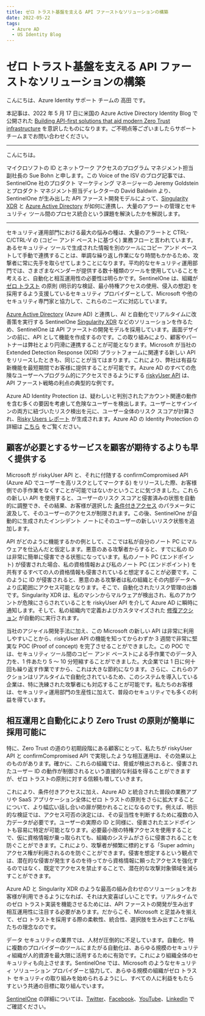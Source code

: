 ```yaml
---
title: ゼロ トラスト基盤を支える API ファーストなソリューションの構築
date: 2022-05-22
tags:
  - Azure AD
  - US Identity Blog
---
```


# ゼロ トラスト基盤を支える API ファーストなソリューションの構築

こんにちは、Azure Identity サポート チームの 高田 です。

本記事は、2022 年 5 月 17 日に米国の Azure Active Directory Identity Blog で公開された [Building API-first solutions that aid modern Zero Trust infrastructure](https://techcommunity.microsoft.com/t5/azure-active-directory-identity/building-api-first-solutions-that-aid-modern-zero-trust/ba-p/2810641) を意訳したものになります。ご不明点等ございましたらサポート チームまでお問い合わせください。

---

こんにちは。

マイクロソフトの ID とネットワーク アクセスのプログラム マネジメント担当副社長の Sue Bohn と申します。この Voice of the ISV のブログ記事では、SentinelOne 社のプロダクト マーケティング マネージャーの Jeremy Goldstein とプロダクト マネジメント担当ディレクターの David Baldwin より、SentinelOne が生み出した API ファースト開発モデルによって、[Singularity XDR](https://www.sentinelone.com/platform) と [Azure Active Directory](https://www.microsoft.com/security/business/identity-access-management/azure-active-directory) が如何に連携し、大量のアラートの管理とセキュリティ ツール間のプロセス統合という課題を解決したかを解説します。

---

セキュリティ運用部門における最大の悩みの種は、大量のアラートと CTRL-C/CTRL-V の (コピー アンド ペーストに基づく) 業務フローと言われています。あるセキュリティ ツールで生成された情報を別のツールにコピー アンド ペーストして手動で連携することは、単調な繰り返し作業になり時間もかかるため、攻撃者に常に先手を取らせてしまうことになります。平均的なセキュリティ運用部門では、さまざまなベンダーが提供する数十種類のツールを使用していることを考えると、自動化と相互運用性の必要性は明らかです。SentinelOne は、組織が [ゼロ トラスト](https://www.microsoft.com/security/business/zero-trust) の原則 (明示的な検証、最小特権アクセスの使用、侵入の想定) を採用するよう支援しているセキュリティ プロバイダーとして、Microsoft や他のセキュリティ専門家と協力して、これらのニーズに対応しています。

[Azure Active Directory](https://www.microsoft.com/security/business/identity-access-management/azure-active-directory) (Azure AD) と連携し、AI と自動化でリアルタイムに改善策を実行する SentinelOne [Singularity XDR](https://www.sentinelone.com/platform) などのソリューションを作るため、SentinelOne は API ファーストの開発モデルを採用しています。画面デザインの前に、API として機能を作成するのです。この取り組みにより、顧客やパートナーは弊社とより円滑に連携することが可能となります。Microsoft が当社の Extended Detection Response (XDR) プラットフォームに関連する新しい API をリリースしたときも、同じことが当てはまります。これにより、弊社は有益な新機能を最短期間でお客様に提供することが可能です。Azure AD のすべての危険なユーザーへプログラム的にアクセスできるようにする [riskyUser API](https://docs.microsoft.com/graph/api/resources/riskyuser) は、API ファースト戦略の利点の典型的な例です。

Azure AD Identity Protection は、疑わしいと判別されたアカウント関連の動作を含む多くの要因を考慮して危険なユーザーを検出します。ユーザーとサインインの両方に紐づいたリスク検出を元に、ユーザー全体のリスク スコアが計算され、[Risky Users レポート](https://docs.microsoft.com/azure/active-directory/identity-protection/concept-identity-protection-risks) が生成されます。Azure AD の Identity Protection の詳細は [こちら](https://docs.microsoft.com/azure/active-directory/identity-protection/overview-identity-protection) をご覧ください。

## 顧客が必要とするサービスを顧客が期待するよりも早く提供する

Microsoft が riskyUser API と、それに付随する confirmCompromised API (Azure AD でユーザーを高リスクとしてマークする) をリリースした際、お客様側での手作業をなくすことが可能ではないかということに気づきました。これらの新しい API を使用すると、ユーザーのリスク スコアと侵害済みの状態を自動的に調整でき、その結果、お客様が選択した [条件付きアクセス](https://docs.microsoft.com/ja-jp/azure/active-directory/conditional-access/) のパラメータに波及して、そのユーザーのアクセスが制限されます。この後、SentinelOne が自動的に生成されたインシデント ノートにそのユーザーの新しいリスク状態を追加します。

API がどのように機能するかの例として、ここでは私が自分のノート PC にマルウェアを仕込んだと仮定します。悪意のある攻撃者からすると、すでに私の ID は非常に簡単に侵害できる状態になっています。私のノート PC (エンドポイント) が侵害された場合、私の資格情報および私のノート PC (エンドポイント) を共有するすべての人の資格情報も侵害されていると想定することが必要です。このように ID が侵害されると、悪意のある攻撃者は私の組織とその内部データへより広範囲にアクセス可能となります。そこで、自動化されたリスク管理の出番です。Singularity XDR は、私のマシンからマルウェアが検出され、私のアカウントが危険にさらされていることを riskyUser API を介して Azure AD に瞬時に通知します。そして、私の組織内で定義およびカスタマイズされた [修復アクション](https://docs.microsoft.com/ja-jp/azure/active-directory/identity-protection/howto-identity-protection-remediate-unblock) が自動的に実行されます。

当社のアジャイル開発手法に加え、この Microsoft の新しい API は非常に利用しやすいことから、riskyUser API の機能を知ってからわずか 3 週間で非常に堅実な POC (Proof of concept) を完了させることができました。この POC では、セキュリティ ツール間のコピー アンド ペーストによる手作業でのデータ入力を、1 件あたり 5 ～ 10 分短縮することができました。大企業では 1 日に何十回も繰り返す作業ですから、これは大きな節約になります。さらに、これらのアクションはリアルタイムで自動化されているため、このシステムを導入している企業は、特に洗練された攻撃者にも対応することが可能です。私たちのお客様は、セキュリティ運用部門の生産性に加えて、普段のセキュリティでも多くの利益を得ています。

## 相互運用と自動化により Zero Trust の原則が簡単に採用可能に

特に、Zero Trust の道のり初期段階にある顧客にとって、私たちが riskyUser API と confirmCompromised API で実現したような相互運用は、その効果以上のものがあります。確かに、これらの組織では、脅威が検出されると、侵害されたユーザー ID の動作が制御されるという直接的な利益を得ることができますが、ゼロ トラストの原則に対する信頼も増していきます。

これにより、条件付きアクセスに加え、Azure AD と統合された普段の業務アプリや SaaS アプリケーション全体にゼロ トラストの原則をさらに拡大することについて、より幅広い話し合いの扉が開かれることになるのです。例えば、明示的な検証では、アクセス可否の決定には、その妥当性を判断するために複数の入力データが必要です。ユーザーの実際の ID と同様に、侵害されたエンドポイントも容易に特定が可能となります。必要最小限の特権アクセスを使用することで、仮に資格情報が乗っ取られても、組織のシステムがさらに侵害されることを防ぐことができます。これにより、攻撃者が頻繁に標的とする「Super admin」アクセス権が利用されるのを防ぐことができます。侵害を想定するという観点では、潜在的な侵害が発生するのを待ってから資格情報に頼ったアクセスを強化するのではなく、既定でアクセスを禁止することで、潜在的な攻撃対象領域を減らすことができます。

Azure AD と Singularity XDR のような最高の組み合わせのソリューションをお客様が利用できるようになれば、それは大変喜ばしいことです。リアルタイムでのゼロ トラスト実装を機能させるためには、API ファーストの開発が生み出す相互運用性に注目する必要があります。だからこそ、Microsoft と足並みを揃えて、ゼロ トラストを採用する際の柔軟性、統合性、選択肢を生み出すことが私たちの理念なのです。

データ セキュリティの業界では、人材が圧倒的に不足しています。自動化、特に複数のプロバイダーのツールにまたがる自動化は、あらゆる規模のセキュリティ組織が人的資源を最大限に活用するために有効です。これにより組織全体のセキュリティも向上させます。SentinelOne では、Microsoft のようなセキュリティ ソリューション プロバイダーと協力して、あらゆる規模の組織がゼロ トラスト セキュリティの取り組みを始められるようにし、すべての人に利益をもたらすという共通の目標に取り組んでいます。

[SentinelOne](https://www.sentinelone.com/) の詳細については、[Twitter](https://twitter.com/SentinelOne)、[Facebook](https://www.facebook.com/SentinelOne)、[YouTube](https://www.youtube.com/c/Sentinelone-inc)、[LinkedIn](https://www.linkedin.com/company/sentinelone) でご確認ください。
